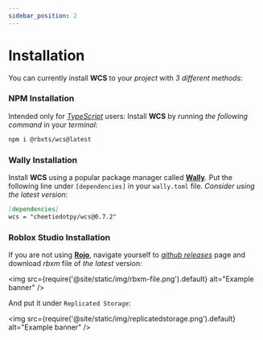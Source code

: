 ```yaml
---
sidebar_position: 2
---
```


# Installation  

You can currently install **WCS** to your *project* with *3 different methods*:

### NPM Installation

Intended only for *[TypeScript](https://typescriptlang.org/)* users:
Install **WCS** by running *the following command* in your *terminal*:

```bash
npm i @rbxts/wcs@latest
```

### Wally Installation

Install **WCS** using a popular package manager called **[Wally](https://wally.run/)**. Put the following line
under `[dependencies]` in your `wally.toml` file.
*Consider using the latest version*:

```md title="wally.toml"
[dependencies]
wcs = "cheetiedotpy/wcs@0.7.2"
```

### Roblox Studio Installation

If you are not using **[Rojo](https://rojo.space/)**, navigate yourself to *[github releases](https://github.com/g1mmethemoney/WCSTypescript/releases/)*
page and download *rbxm* file of *the latest* version:

<img
  src={require('@site/static/img/rbxm-file.png').default}
  alt="Example banner"
/>

And put it under `Replicated Storage`:

<img
  src={require('@site/static/img/replicatedstorage.png').default}
  alt="Example banner"
/>
